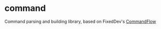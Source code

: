 # command
Command parsing and building library, based on FixedDev's [CommandFlow](https://github.com/unnamed/CommandFlow)
